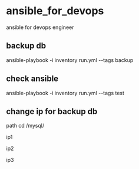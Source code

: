 # ansible_for_devops
ansible for devops engineer

## backup db

ansible-playbook -i inventory run.yml --tags backup

## check ansible

ansible-playbook -i inventory run.yml --tags test


## change ip for backup db
path cd /mysql/

ip1

ip2

ip3
